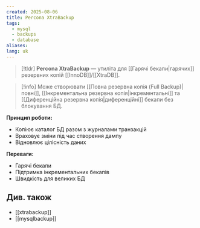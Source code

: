 ```yaml
---
created: 2025-08-06
title: Percona XtraBackup
tags:
  - mysql
  - backups
  - database
aliases: 
lang: uk
---
```


> [!tldr]
> **Percona XtraBackup** — утиліта для [[Гарячі бекапи|гарячих]] резервних копій [[InnoDB]]/[[XtraDB]].

 
> [!info]
> Може створювати [[Повна резервна копія (Full Backup)|повні]], [[Інкрементальна резервна копія|інкрементальні]] та [[Диференційна резервна копія|диференційні]] бекапи без блокування БД.

**Принцип роботи:**

- Копіює каталог БД разом з журналами транзакцій
- Враховує зміни під час створення дампу
- Відновлює цілісність даних

**Переваги:**

- Гарячі бекапи
- Підтримка інкрементальних бекапів
- Швидкість для великих БД

## Див. також

- [[xtrabackup]]
- [[mysqlbackup]]